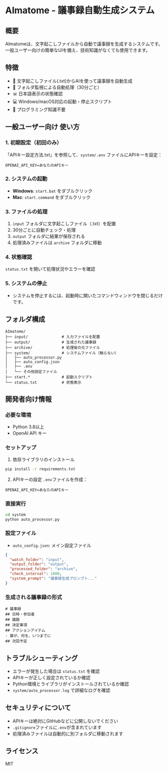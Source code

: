 # AImatome - 議事録自動生成システム

## 概要
AImatomeは、文字起こしファイルから自動で議事録を生成するシステムです。  
一般ユーザー向けの簡単なUIを備え、技術知識がなくても使用できます。

## 特徴
- 🎯 文字起こしファイル(.txt)からAIを使って議事録を自動生成
- 🔄 フォルダ監視による自動処理（30分ごと）
- 📊 日本語表示の状態確認
- 💻 Windows/macOS対応の起動・停止スクリプト
- 🚀 プログラミング知識不要

## 一般ユーザー向け 使い方

### 1. 初期設定（初回のみ）
「APIキー設定方法.txt」を参照して、`system/.env` ファイルにAPIキーを設定：
```
OPENAI_API_KEY=あなたのAPIキー
```

### 2. システムの起動
- **Windows**: `start.bat` をダブルクリック
- **Mac**: `start.command` をダブルクリック

### 3. ファイルの処理
1. `input` フォルダに文字起こしファイル（.txt）を配置
2. 30分ごとに自動チェック・処理
3. `output` フォルダに結果が保存される
4. 処理済みファイルは `archive` フォルダに移動

### 4. 状態確認
`status.txt` を開いて処理状況やエラーを確認

### 5. システムの停止
- システムを停止するには、起動時に開いたコマンドウィンドウを閉じるだけです。

## フォルダ構成
```
AImatome/
├── input/               # 入力ファイルを配置
├── output/              # 生成された議事録
├── archive/             # 処理後の元ファイル
├── system/              # システムファイル（触らない）
│   ├── auto_processor.py
│   ├── auto_config.json
│   ├── .env
│   └── その他設定ファイル
├── start.*              # 起動スクリプト
└── status.txt           # 状態表示
```

## 開発者向け情報

### 必要な環境
- Python 3.8以上
- OpenAI API キー

### セットアップ
1. 依存ライブラリのインストール
```bash
pip install -r requirements.txt
```

2. APIキーの設定
`.env`ファイルを作成：
```
OPENAI_API_KEY=あなたのAPIキー
```

### 直接実行
```bash
cd system
python auto_processor.py
```

### 設定ファイル
- `auto_config.json`: メイン設定ファイル
```json
{
  "watch_folder": "input",
  "output_folder": "output",
  "processed_folder": "archive",
  "check_interval": 1800,
  "system_prompt": "議事録生成プロンプト..."
}
```

### 生成される議事録の形式
```
# 議事録
## 日時・参加者
## 議題
## 決定事項
## アクションアイテム
- 誰が、何を、いつまでに
## 次回予定
```

## トラブルシューティング
- エラーが発生した場合は `status.txt` を確認
- APIキーが正しく設定されているか確認
- Python環境とライブラリがインストールされているか確認
- `system/auto_processor.log` で詳細なログを確認

## セキュリティについて
- APIキーは絶対にGitHubなどに公開しないでください
- `.gitignore`ファイルに`.env`が含まれています
- 処理済みファイルは自動的に別フォルダに移動されます

## ライセンス
MIT
